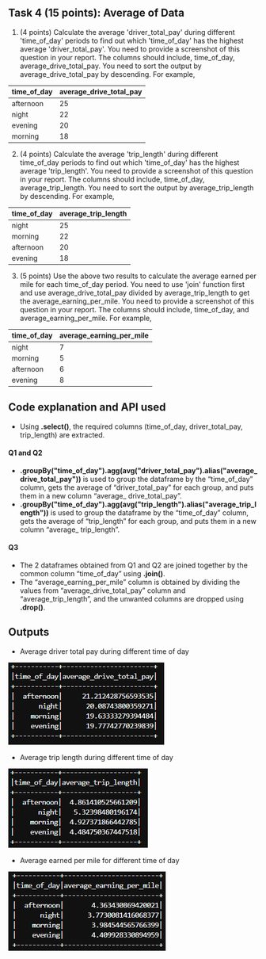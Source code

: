 ## Task 4 (15 points): Average of Data
1. (4 points) Calculate the average 'driver_total_pay' during different 'time_of_day' periods to find out which 'time_of_day' has the highest average 'driver_total_pay'. You need to provide a screenshot of this question in your report. The columns should include, time_of_day, average_drive_total_pay. You need to sort the output by average_drive_total_pay by descending. For example,

| time_of_day | average_drive_total_pay | 
|-------------|-------------------------|
| afternoon   |           25            |
| night       |           22            | 
| evening     |           20            | 
| morning     |           18            |

2. (4 points) Calculate the average 'trip_length' during different time_of_day periods to find out which 'time_of_day' has the highest average 'trip_length'. You need to provide a screenshot of this question in your report. The columns should include, time_of_day, average_trip_length. You need to sort the output by average_trip_length by descending. For example,

| time_of_day | average_trip_length | 
|-------------|--------------------|
| night       |          25        |
| morning     |          22        | 
| afternoon   |          20        | 
| evening     |          18        |

3. (5 points) Use the above two results to calculate the average earned per mile for each time_of_day period. You need to use 'join' function first and use average_drive_total_pay divided by average_trip_length to get the average_earning_per_mile. You need to provide a screenshot of this question in your report. The columns should include, time_of_day, and average_earning_per_mile. For example,

| time_of_day | average_earning_per_mile | 
|-------------|-------------------------|
| night       |           7             |
| morning     |           5             | 
| afternoon   |           6             | 
| evening     |           8            |



## Code explanation and API used
- Using __.select()__, the required columns (time_of_day, driver_total_pay, trip_length) are extracted.

#### Q1 and Q2
- __.groupBy("time_of_day").agg(avg("driver_total_pay").alias("average_drive_total_pay"))__ is used to group the dataframe by the “time_of_day” column, gets the average of “driver_total_pay” for each group, and puts them in a new column “average_ drive_total_pay”.
- __.groupBy("time_of_day").agg(avg("trip_length").alias("average_trip_length"))__ is used to group the dataframe by the “time_of_day” column, gets the average of “trip_length” for each group, and puts them in a new column “average_ trip_length”.

#### Q3
- The 2 dataframes obtained from Q1 and Q2 are joined together by the common column “time_of_day” using __.join()__.
- The “average_earning_per_mile” column is obtained by dividing the values from “average_drive_total_pay” column and “average_trip_length”, and the unwanted columns are dropped using __.drop()__.



## Outputs
- Average driver total pay during different time of day
<!-- <img src="Outputs/trips.png" width="500" height="500" align="left" /> -->
![alt img](Outputs/avg_driver_pay_diff_time.png)

- Average trip length during different time of day
<!-- <img src="Outputs/profits.png" width="500" height="500" align="left" /> -->
![alt img](Outputs/avg_trip_len_diff_time.png)


- Average earned per mile for different time of day
<!-- <img src="Outputs/driver_earnings.png" width="500" height="500" align="left" /> -->
![alt img](Outputs/avg_earned_diff_time.png)